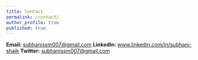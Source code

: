 ```yaml
---
title: Contact
permalink: /contact/
author_profile: true
published: true
---
```


**Email:** subhanissm007@gmail.com
**LinkedIn:** www.linkedin.com/in/subhani-shaik
**Twitter:** subhanissm007@gmail.com
